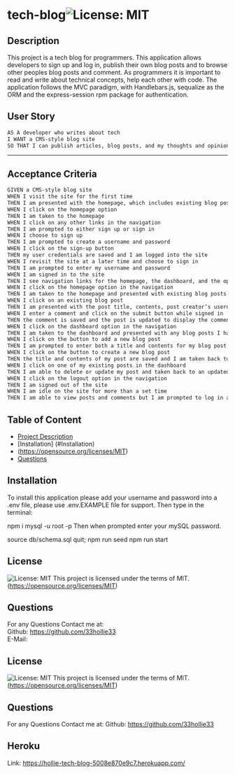 # tech-blog![License: MIT](https://img.shields.io/badge/License-MIT-yellow.svg)
  ## Description
  This project is a tech blog for programmers. This application allows developers to sign up and log in, publish their own blog posts and to  browse other peoples blog posts and comment. As programmers it is important to read and write about technical concepts, help each other with code. The application follows the MVC paradigm, with Handlebars.js, sequalize as the ORM and the express-session rpm package for authentication.

  ## User Story

```md
AS A developer who writes about tech
I WANT a CMS-style blog site
SO THAT I can publish articles, blog posts, and my thoughts and opinions
```
****

## Acceptance Criteria

```md
GIVEN a CMS-style blog site
WHEN I visit the site for the first time
THEN I am presented with the homepage, which includes existing blog posts if any have been posted; navigation links for the homepage and the dashboard; and the option to log in
WHEN I click on the homepage option
THEN I am taken to the homepage
WHEN I click on any other links in the navigation
THEN I am prompted to either sign up or sign in
WHEN I choose to sign up
THEN I am prompted to create a username and password
WHEN I click on the sign-up button
THEN my user credentials are saved and I am logged into the site
WHEN I revisit the site at a later time and choose to sign in
THEN I am prompted to enter my username and password
WHEN I am signed in to the site
THEN I see navigation links for the homepage, the dashboard, and the option to log out
WHEN I click on the homepage option in the navigation
THEN I am taken to the homepage and presented with existing blog posts that include the post title and the date created
WHEN I click on an existing blog post
THEN I am presented with the post title, contents, post creator’s username, and date created for that post and have the option to leave a comment
WHEN I enter a comment and click on the submit button while signed in
THEN the comment is saved and the post is updated to display the comment, the comment creator’s username, and the date created
WHEN I click on the dashboard option in the navigation
THEN I am taken to the dashboard and presented with any blog posts I have already created and the option to add a new blog post
WHEN I click on the button to add a new blog post
THEN I am prompted to enter both a title and contents for my blog post
WHEN I click on the button to create a new blog post
THEN the title and contents of my post are saved and I am taken back to an updated dashboard with my new blog post
WHEN I click on one of my existing posts in the dashboard
THEN I am able to delete or update my post and taken back to an updated dashboard
WHEN I click on the logout option in the navigation
THEN I am signed out of the site
WHEN I am idle on the site for more than a set time
THEN I am able to view posts and comments but I am prompted to log in again before I can add, update, or delete posts
```

  ## Table of Content
  - [Project Description](#Description)
  - [Installation] (#Installation)
  - (https://opensource.org/licenses/MIT)
  - [Questions](#Questions)

  ## Installation
 To install this application please add your username and password into a .env
 file, please use .env.EXAMPLE file for support. Then type in the terminal:

 npm i
 mysql -u root -p
 Then when prompted enter your mySQL password. 

 source db/schema.sql
 quit;
 npm run seed
 npm run start

  ## License 
  ![License: MIT](https://img.shields.io/badge/License-MIT-yellow.svg)
 This project is licensed under the terms of MIT.  (https://opensource.org/licenses/MIT)

  ## Questions
  For any Questions Contact me at: <br />
  Github: https://github.com/33hollie33 <br />
  E-Mail: 


  ## License 
  ![License: MIT](https://img.shields.io/badge/License-MIT-yellow.svg)
 This project is licensed under the terms of MIT.  (https://opensource.org/licenses/MIT)

  ## Questions
  For any Questions Contact me at: 
  Github: https://github.com/33hollie33 

  ## Heroku
  Link: https://hollie-tech-blog-5008e870e9c7.herokuapp.com/

